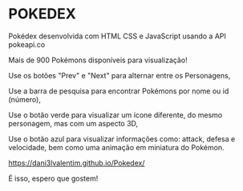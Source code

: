 # POKEDEX
Pokédex desenvolvida com HTML CSS e JavaScript usando a API pokeapi.co

Mais de 900 Pokémons disponíveis para visualização!

Use os botões "Prev" e "Next" para alternar entre os Personagens,

Use a barra de pesquisa para encontrar Pokémons por nome ou id (número),

Use o botão verde para visualizar um ícone diferente, do mesmo personagem, mas com um aspecto 3D,

Use o botão azul para visualizar informações como: attack, defesa e velocidade, bem como uma animação em miniatura do Pokémon.


https://dani3lvalentim.github.io/Pokedex/

É isso, espero que gostem! 
